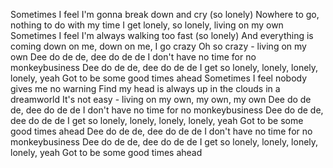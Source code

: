 Sometimes I feel I'm gonna break down and cry (so lonely)
Nowhere to go, nothing to do with my time
I get lonely, so lonely, living on my own
Sometimes I feel I'm always walking too fast (so lonely)
And everything is coming down on me, down on me, I go crazy
Oh so crazy - living on my own
Dee do de de, dee do de de
I don't have no time for no monkeybusiness
Dee do de de, dee do de de
I get so lonely, lonely, lonely, lonely, yeah
Got to be some good times ahead
Sometimes I feel nobody gives me no warning
Find my head is always up in the clouds in a dreamworld
It's not easy - living on my own, my own, my own
Dee do de de, dee do de de
I don't have no time for no monkeybusiness
Dee do de de, dee do de de
I get so lonely, lonely, lonely, lonely, yeah
Got to be some good times ahead
Dee do de de, dee do de de
I don't have no time for no monkeybusiness
Dee do de de, dee do de de
I get so lonely, lonely, lonely, lonely, yeah
Got to be some good times ahead
